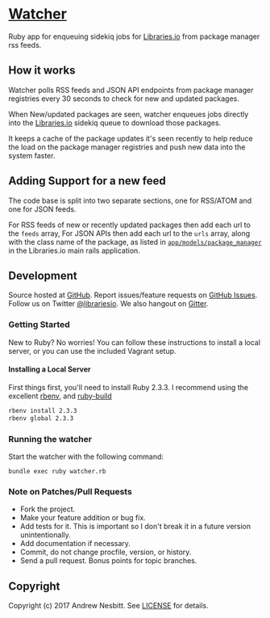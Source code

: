 # [Watcher](https://libraries.io/github/librariesio/watcher)

Ruby app for enqueuing sidekiq jobs for [Libraries.io](https://libraries.io) from package manager rss feeds.

## How it works

Watcher polls RSS feeds and JSON API endpoints from package manager registries every 30 seconds to check for new and updated packages.

When New/updated packages are seen, watcher enqueues jobs directly into the [Libraries.io](https://github.com/librariesio/libraries.io) sidekiq queue to download those packages.

It keeps a cache of the package updates it's seen recently to help reduce the load on the package manager registries and push new data into the system faster.

## Adding Support for a new feed

The code base is split into two separate sections, one for RSS/ATOM and one for JSON feeds.

For RSS feeds of new or recently updated packages then add each url to the `feeds` array, For JSON APIs then add each url to the `urls` array, along with the class name of the package, as listed in [`app/models/package_manager`](https://github.com/librariesio/libraries.io/tree/master/app/models/package_manager) in the Libraries.io main rails application.

## Development

Source hosted at [GitHub](http://github.com/librariesio/watcher).
Report issues/feature requests on [GitHub Issues](http://github.com/librariesio/watcher/issues). Follow us on Twitter [@librariesio](https://twitter.com/librariesio). We also hangout on [Gitter](https://gitter.im/librariesio/support).

### Getting Started

New to Ruby? No worries! You can follow these instructions to install a local server, or you can use the included Vagrant setup.

#### Installing a Local Server

First things first, you'll need to install Ruby 2.3.3. I recommend using the excellent [rbenv](https://github.com/sstephenson/rbenv),
and [ruby-build](https://github.com/sstephenson/ruby-build)

```bash
rbenv install 2.3.3
rbenv global 2.3.3
```

### Running the watcher

Start the watcher with the following command:

    bundle exec ruby watcher.rb

### Note on Patches/Pull Requests

 * Fork the project.
 * Make your feature addition or bug fix.
 * Add tests for it. This is important so I don't break it in a
   future version unintentionally.
 * Add documentation if necessary.
 * Commit, do not change procfile, version, or history.
 * Send a pull request. Bonus points for topic branches.

## Copyright

Copyright (c) 2017 Andrew Nesbitt. See [LICENSE](https://github.com/librariesio/watcher/blob/master/LICENSE) for details.
